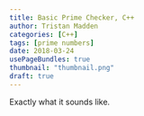 ```yaml
---
title: Basic Prime Checker, C++
author: Tristan Madden
categories: [C++]
tags: [prime numbers]
date: 2018-03-24
usePageBundles: true
thumbnail: "thumbnail.png"
draft: true
---
```

Exactly what it sounds like.
<script src="https://gist.github.com/Trimad/a5b3de90839638d6dfe7b21f4004fd39.js"></script>